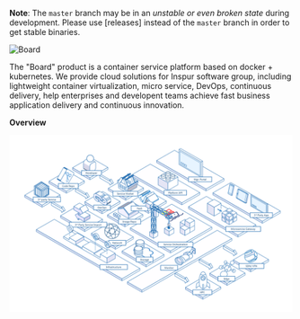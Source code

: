 
**Note**: The `master` branch may be in an *unstable or even broken state* during development.
Please use [releases] instead of the `master` branch in order to get stable binaries.

<img alt="Board" src="docs/img/board_logo.png">

The "Board" product is a container service platform based on docker + kubernetes. We provide cloud solutions for Inspur software group, including lightweight container virtualization, micro service, DevOps, continuous delivery, help enterprises and developent teams achieve fast business application delivery and continuous innovation.

**Overview**

<img alt="Board Overview" src="docs/img/board_overview.png">
